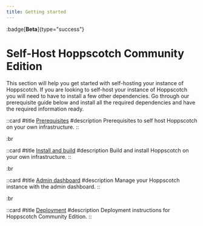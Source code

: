 ```yaml
---
title: Getting started
---
```


:badge[**Beta**]{type="success"}

# Self-Host Hoppscotch Community Edition

This section will help you get started with self-hosting your instance of Hoppscotch. If you are looking to self-host your instance of Hoppscotch you will need to have to install a few other dependencies. Go through our prerequisite guide below and install all the required dependencies and have the required information ready.

::card
#title
[Prerequisites](/documentation/self-host/community-edition/prerequisites)
#description
Prerequisites to self host Hoppscotch on your own infrastructure.
::

:br

::card
#title
[Install and build](/documentation/self-host/community-edition/install-and-build)
#description
Build and install Hoppscotch on your own infrastructure.
::

:br

::card
#title
[Admin dashboard](/documentation/self-host/community-edition/admin-dashboard)
#description
Manage your Hoppscotch instance with the admin dashboard.
::

:br

::card
#title
[Deployment](/documentation/self-host/community-edition/deployment)
#description
Deployment instructions for Hoppscotch Community Edition.
::
